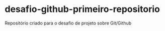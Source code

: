 # desafio-github-primeiro-repositorio
Repositório criado para o desafio de projeto sobre Git/Github
